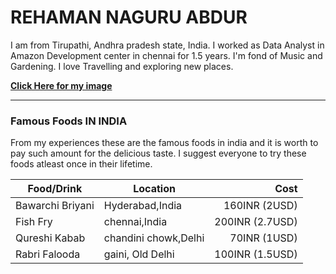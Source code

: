 # REHAMAN NAGURU ABDUR

I am from Tirupathi, Andhra pradesh state, India. I worked as Data Analyst in Amazon Development center in chennai for 1.5 years. I'm fond of Music and Gardening. I love Travelling and exploring new places.

**[Click Here for my image](mypicture.jpg)**

***

### Famous Foods IN INDIA

From my experiences these are the famous foods in india and it is worth to pay such amount for the delicious taste. I suggest everyone to try these foods atleast once in their lifetime.

| Food/Drink | Location | Cost |
| ---| ---| ---: |
| Bawarchi Briyani | Hyderabad,India | 160INR (2USD) |
| Fish Fry | chennai,India | 200INR (2.7USD) |
| Qureshi Kabab | chandini chowk,Delhi | 70INR (1USD) |
| Rabri Falooda | gaini, Old Delhi | 100INR (1.5USD) |
